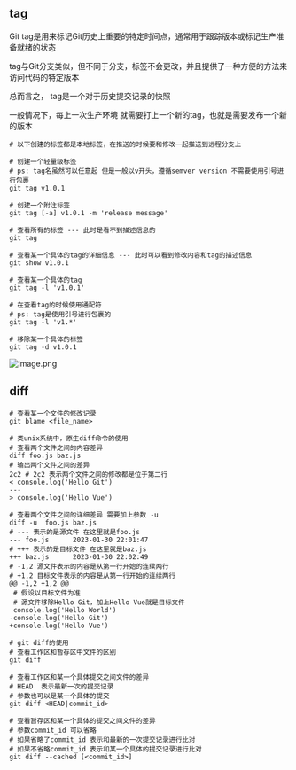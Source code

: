 ## tag

Git tag是用来标记Git历史上重要的特定时间点，通常用于跟踪版本或标记生产准备就绪的状态

tag与Git分支类似，但不同于分支，标签不会更改，并且提供了一种方便的方法来访问代码的特定版本

总而言之， tag是一个对于历史提交记录的快照

一般情况下，每上一次生产环境 就需要打上一个新的tag，也就是需要发布一个新的版本

```shell
# 以下创建的标签都是本地标签，在推送的时候要和修改一起推送到远程分支上

# 创建一个轻量级标签
# ps: tag名虽然可以任意起 但是一般以v开头，遵循semver version 不需要使用引号进行包裹
git tag v1.0.1

# 创建一个附注标签
git tag [-a] v1.0.1 -m 'release message'

# 查看所有的标签 --- 此时是看不到描述信息的
git tag

# 查看某一个具体的tag的详细信息 --- 此时可以看到修改内容和tag的描述信息
git show v1.0.1

# 查看某一个具体的tag
git tag -l 'v1.0.1'

# 在查看tag的时候使用通配符
# ps: tag是使用引号进行包裹的
git tag -l 'v1.*'

# 移除某一个具体的标签
git tag -d v1.0.1
```

![image.png](https://s2.loli.net/2023/01/30/mX7hUoNSJu8VOlp.png) 



## diff

```shell
# 查看某一个文件的修改记录
git blame <file_name>

# 类unix系统中，原生diff命令的使用
# 查看两个文件之间的内容差异
diff foo.js baz.js
# 输出两个文件之间的差异
2c2 # 2c2 表示两个文件之间的修改都是位于第二行
< console.log('Hello Git') 
---
> console.log('Hello Vue')

# 查看两个文件之间的详细差异 需要加上参数 -u
diff -u  foo.js baz.js
# --- 表示的是源文件 在这里就是foo.js
--- foo.js      2023-01-30 22:01:47 
# +++ 表示的是目标文件 在这里就是baz.js
+++ baz.js      2023-01-30 22:02:49
# -1,2 源文件表示的内容是从第一行开始的连续两行
# +1,2 目标文件表示的内容是从第一行开始的连续两行
@@ -1,2 +1,2 @@
 # 假设以目标文件为准
 # 源文件移除Hello Git，加上Hello Vue就是目标文件
 console.log('Hello World')
-console.log('Hello Git') 
+console.log('Hello Vue')

# git diff的使用
# 查看工作区和暂存区中文件的区别 
git diff 

# 查看工作区和某一个具体提交之间文件的差异
# HEAD  表示最新一次的提交记录
# 参数也可以是某一个具体的提交
git diff <HEAD|commit_id>

# 查看暂存区和某一个具体的提交之间文件的差异
# 参数commit_id 可以省略 
# 如果省略了commit_id 表示和最新的一次提交记录进行比对
# 如果不省略commit_id 表示和某一个具体的提交记录进行比对
git diff --cached [<commit_id>]
```


